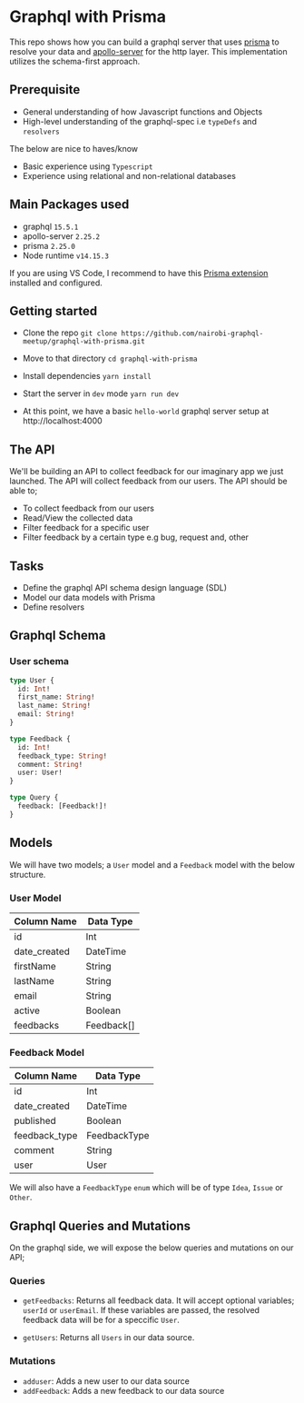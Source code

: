 # Graphql with Prisma

This repo shows how you can build a graphql server that uses [prisma](https://www.prisma.io/?utm_source=Prisma%20Ambassador&utm_medium=Blog%20post&utm_campaign=Prisma%20AP%20Joey%20Ng%27ethe) to resolve your data and [apollo-server](https://github.com/apollographql/apollo-server) for the http layer. This implementation utilizes the schema-first approach.

## Prerequisite

- General understanding of how Javascript functions and Objects
- High-level understanding of the graphql-spec i.e `typeDefs` and `resolvers`

The below are nice to haves/know

- Basic experience using `Typescript`
- Experience using relational and non-relational databases

## Main Packages used

- graphql `15.5.1`
- apollo-server `2.25.2`
- prisma `2.25.0`
- Node runtime `v14.15.3`

If you are using VS Code, I recommend to have this [Prisma extension](https://marketplace.visualstudio.com/items?itemName=Prisma.prisma) installed and configured.

## Getting started

- Clone the repo `git clone https://github.com/nairobi-graphql-meetup/graphql-with-prisma.git`

- Move to that directory `cd graphql-with-prisma`

- Install dependencies `yarn install`

- Start the server in `dev` mode `yarn run dev`

- At this point, we have a basic `hello-world` graphql server setup at http://localhost:4000

## The API

We'll be building an API to collect feedback for our imaginary app we just launched. The API will collect feedback from our users. The API should be able to;

- To collect feedback from our users
- Read/View the collected data
- Filter feedback for a specific user
- Filter feedback by a certain type e.g bug, request and, other

## Tasks

- Define the graphql API schema design language (SDL)
- Model our data models with Prisma
- Define resolvers

## Graphql Schema

### User schema

```graphql
type User {
  id: Int!
  first_name: String!
  last_name: String!
  email: String!
}

type Feedback {
  id: Int!
  feedback_type: String!
  comment: String!
  user: User!
}

type Query {
  feedback: [Feedback!]!
}
```

## Models

We will have two models; a `User` model and a `Feedback` model with the below structure.

### User Model

| Column Name  | Data Type  |
| ------------ | ---------- |
| id           | Int        |
| date_created | DateTime   |
| firstName    | String     |
| lastName     | String     |
| email        | String     |
| active       | Boolean    |
| feedbacks    | Feedback[] |

### Feedback Model

| Column Name   | Data Type    |
| ------------- | ------------ |
| id            | Int          |
| date_created  | DateTime     |
| published     | Boolean      |
| feedback_type | FeedbackType |
| comment       | String       |
| user          | User         |

We will also have a `FeedbackType` `enum` which will be of type `Idea`, `Issue` or `Other`.

## Graphql Queries and Mutations

On the graphql side, we will expose the below queries and mutations on our API;

### Queries

- `getFeedbacks`: Returns all feedback data. It will accept optional variables; `userId` or `userEmail`. If these variables are passed, the resolved feedback data will be for a speccific `User`.

- `getUsers`: Returns all `Users` in our data source.

### Mutations

- `adduser`: Adds a new user to our data source
- `addFeedback`: Adds a new feedback to our data source
